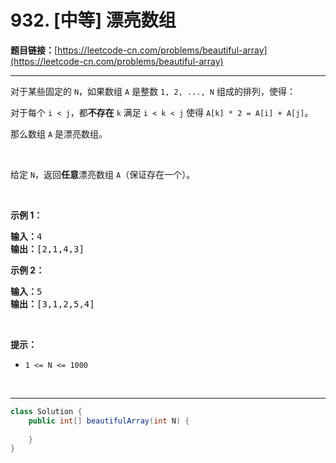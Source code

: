 # 932. [中等] 漂亮数组

**题目链接：**[https://leetcode-cn.com/problems/beautiful-array](https://leetcode-cn.com/problems/beautiful-array)

---

<div class="content__1Y2H">
 <div class="notranslate">
  <p>对于某些固定的&nbsp;<code>N</code>，如果数组&nbsp;<code>A</code>&nbsp;是整数&nbsp;<code>1, 2, ..., N</code>&nbsp;组成的排列，使得：</p> 
  <p>对于每个&nbsp;<code>i &lt; j</code>，都<strong>不存在</strong>&nbsp;<code>k</code> 满足&nbsp;<code>i &lt; k &lt; j</code>&nbsp;使得&nbsp;<code>A[k] * 2 = A[i] + A[j]</code>。</p> 
  <p>那么数组 <code>A</code>&nbsp;是漂亮数组。</p> 
  <p>&nbsp;</p> 
  <p>给定&nbsp;<code>N</code>，返回<strong>任意</strong>漂亮数组&nbsp;<code>A</code>（保证存在一个）。</p> 
  <p>&nbsp;</p> 
  <p><strong>示例 1：</strong></p> 
  <pre class="language-text"><strong>输入：</strong>4
<strong>输出：</strong>[2,1,4,3]
</pre> 
  <p><strong>示例 2：</strong></p> 
  <pre class="language-text"><strong>输入：</strong>5
<strong>输出：</strong>[3,1,2,5,4]</pre> 
  <p>&nbsp;</p> 
  <p><strong>提示：</strong></p> 
  <ul> 
   <li><code>1 &lt;= N &lt;= 1000</code></li> 
  </ul> 
  <p>&nbsp;</p> 
 </div>
</div>

---

```java
class Solution {
    public int[] beautifulArray(int N) {
        
    }
}
```